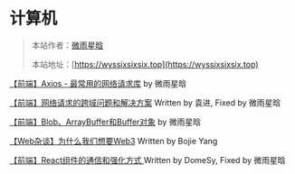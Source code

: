 # 计算机

> 本站作者：[微雨星晗](https://github.com/wyxh2004)
>
> 本站地址：[https://wyssixsixsix.top](https://wyssixsixsix.top)


[【前端】Axios - 最常用的网络请求库](Axios.md) by 微雨星晗

[【前端】网络请求的跨域问题和解决方案](跨域问题和解决方案.md) Written by 袁进, Fixed by 微雨星晗

[【前端】Blob、ArrayBuffer和Buffer对象](Blob、ArrayBuffer、Buffer.md) by 微雨星晗

[【Web杂谈】为什么我们想要Web3](为什么我们想要Web3.md) Written by Bojie Yang

[【前端】React组件的通信和强化方式 ](React组件的通信和强化方式.md) Written by DomeSy, Fixed by 微雨星晗

